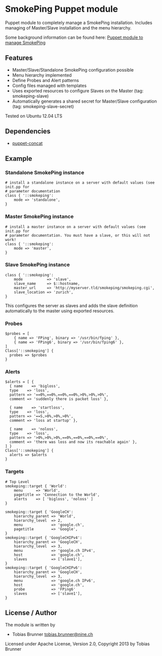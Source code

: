 # SmokePing Puppet module

Puppet module to completely manage a SmokePing installation.
Includes managing of Master/Slave installation and the menu hierarchy.

Some background information can be found here: [Puppet module to manage SmokePing](http://tobrunet.ch/2013/02/puppet-module-to-manage-smokeping/)

## Features

* Master/Slave/Standalone SmokePing configuration possible
* Menu hierarchy implemented
* Define Probes and Alert patterns
* Config files managed with templates
* Uses exported resources to configure Slaves on the Master (tag: smokeping-slave)
* Automatically generates a shared secret for Master/Slave configuration (tag: smokeping-slave-secret)

Tested on Ubuntu 12.04 LTS

## Dependencies
  - [puppet-concat](https://github.com/ripienaar/puppet-concat)

## Example

### Standalone SmokePing instance
```puppet
# install a standalone instance on a server with default values (see init.pp for 
# parameter documentation
class { '::smokeping':
    mode => 'standalone',
}
```

### Master SmokePing instance
```puppet
# install a master instance on a server with default values (see init.pp for 
# parameter documentation. You must have a slave, or this will not work!
class { '::smokeping':
    mode => 'master',
}
```

### Slave SmokePing instance
```puppet
class { '::smokeping':
    mode           => 'slave',
    slave_name     => $::hostname,
    master_url     => 'http://myserver.tld/smokeping/smokeping.cgi',
    slave_location => 'zurich',
}
```
This configures the server as slaves and adds the slave definition automatically to the
master using exported resources.

### Probes
```puppet
$probes = [
    { name => 'FPing', binary => '/usr/bin/fping' },
    { name => 'FPing6', binary => '/usr/bin/fping6' },
]
Class['::smokeping'] {
  probes => $probes
}
```

### Alerts
```puppet
$alerts = [ {
  { name    => 'bigloss',
  type    => 'loss',
  pattern => '==0%,==0%,==0%,==0%,>0%,>0%,>0%',
  comment => 'suddenly there is packet loss' },

  { name    => 'startloss',
  type    => 'loss',
  pattern => '==S,>0%,>0%,>0%',
  comment => 'loss at startup' },

  { name    => 'noloss',
  type    => 'loss',
  pattern => '>0%,>0%,>0%,==0%,==0%,==0%,==0%',
  comment => 'there was loss and now its reachable again' },
] }
Class['::smokeping'] {
  alerts => $alerts
}
```

### Targets
```puppet
# Top Level
smokeping::target { 'World':
    menu      => 'World',
    pagetitle => 'Connection to the World',
    alerts    => [ 'bigloss', 'noloss' ]
}

smokeping::target { 'GoogleCH':
    hierarchy_parent => 'World',
    hierarchy_level  => 2,
    menu             => 'google.ch',
    pagetitle        => 'Google',
}
smokeping::target { 'GoogleCHIPv4':
    hierarchy_parent => 'GoogleCH',
    hierarchy_level  => 3,
    menu             => 'google.ch IPv4',
    host             => 'google.ch',
    slaves           => ['slave1'],
}
smokeping::target { 'GoogleCHIPv6':
    hierarchy_parent => 'GoogleCH',
    hierarchy_level  => 3,
    menu             => 'google.ch IPv6',
    host             => 'google.ch',
    probe            => 'FPing6'
    slaves           => ['slave1'],
}
```

## License / Author

The module is written by

* Tobias Brunner <tobias.brunner@nine.ch>

Licensed under Apache License, Version 2.0, Copyright 2013 by Tobias Brunner

